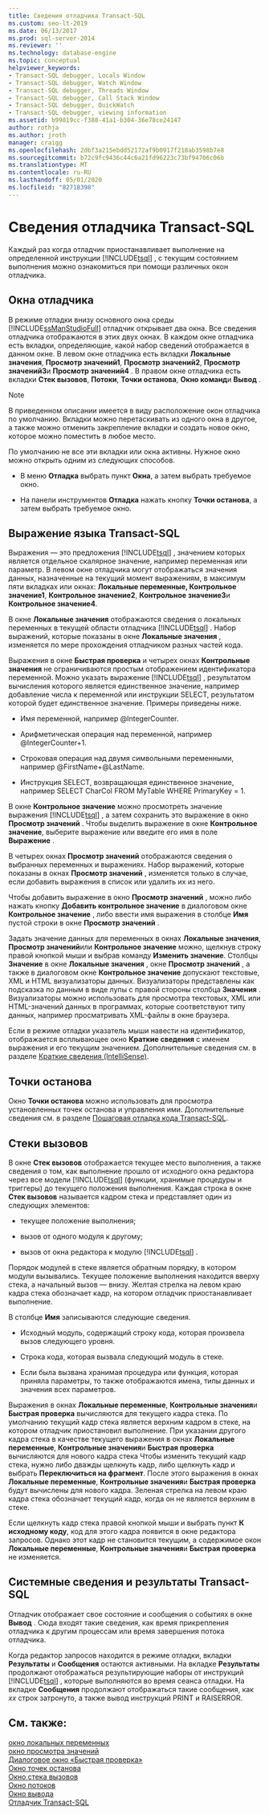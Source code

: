 ```yaml
---
title: Сведения отладчика Transact-SQL
ms.custom: seo-lt-2019
ms.date: 06/13/2017
ms.prod: sql-server-2014
ms.reviewer: ''
ms.technology: database-engine
ms.topic: conceptual
helpviewer_keywords:
- Transact-SQL debugger, Locals Window
- Transact-SQL debugger, Watch Window
- Transact-SQL debugger, Threads Window
- Transact-SQL debugger, Call Stack Window
- Transact-SQL debugger, QuickWatch
- Transact-SQL debugger, viewing information
ms.assetid: b99819cc-f388-41a1-b304-36e78ce24147
author: rothja
ms.author: jroth
manager: craigg
ms.openlocfilehash: 2dbf3a215ebdd52172af9b0917f218ab3598b7e8
ms.sourcegitcommit: b72c9fc9436c44c6a21fd96223c73bf94706c06b
ms.translationtype: MT
ms.contentlocale: ru-RU
ms.lasthandoff: 05/01/2020
ms.locfileid: "82718398"
---
```

# <a name="transact-sql-debugger-information"></a>Сведения отладчика Transact-SQL
  Каждый раз когда отладчик приостанавливает выполнение на определенной инструкции [!INCLUDE[tsql](../../includes/tsql-md.md)] , с текущим состоянием выполнения можно ознакомиться при помощи различных окон отладчика.  
  
## <a name="debugger-windows"></a>Окна отладчика  
 В режиме отладки внизу основного окна среды [!INCLUDE[ssManStudioFull](../../includes/ssmanstudiofull-md.md)] отладчик открывает два окна. Все сведения отладчика отображаются в этих двух окнах. В каждом окне отладчика есть вкладки, определяющие, какой набор сведений отображается в данном окне. В левом окне отладчика есть вкладки **Локальные значения**, **Просмотр значений1**, **Просмотр значений2**, **Просмотр значений3**и **Просмотр значений4** . В правом окне отладчика есть вкладки **Стек вызовов**, **Потоки**, **Точки останова**, **Окно команд**и **Вывод** .  
  
> [!NOTE]  
>  В приведенном описании имеется в виду расположение окон отладчика по умолчанию. Вкладки можно перетаскивать из одного окна в другое, а также можно отменить закрепление вкладки и создать новое окно, которое можно поместить в любое место.  
  
 По умолчанию не все эти вкладки или окна активны. Нужное окно можно открыть одним из следующих способов.  
  
-   В меню **Отладка** выбрать пункт **Окна**, а затем выбрать требуемое окно.  
  
-   На панели инструментов **Отладка** нажать кнопку **Точки останова**, а затем выбрать требуемое окно.  
  
## <a name="transact-sql-expressions"></a>Выражение языка Transact-SQL  
 Выражения — это предложения [!INCLUDE[tsql](../../includes/tsql-md.md)] , значением которых является отдельное скалярное значение, например переменная или параметр. В левом окне отладчика могут отображаться значения данных, назначенные на текущий момент выражениям, в максимум пяти вкладках или окнах: **Локальные переменные, Контрольное значение1**, **Контрольное значение2**, **Контрольное значение3**и **Контрольное значение4**.  
  
 В окне **Локальные значения** отображаются сведения о локальных переменных в текущей области отладчика [!INCLUDE[tsql](../../includes/tsql-md.md)] . Набор выражений, которые показаны в окне **Локальные значения** , изменяется по мере прохождения отладчиком разных частей кода.  
  
 Выражения в окне **Быстрая проверка** и четырех окнах **Контрольные значения** не ограничиваются простым отображением идентификатора переменной. Можно указать выражение [!INCLUDE[tsql](../../includes/tsql-md.md)] , результатом вычисления которого является единственное значение, например добавление числа к переменной или инструкции SELECT, результатом которой будет единственное значение. Примеры приведены ниже.  
  
-   Имя переменной, например @IntegerCounter.  
  
-   Арифметическая операция над переменной, например @IntegerCounter+1.  
  
-   Строковая операция над двумя символьными переменными, например @FirstName+@LastName.  
  
-   Инструкция SELECT, возвращающая единственное значение, например SELECT CharCol FROM MyTable WHERE PrimaryKey = 1.  
  
 В окне **Контрольное значение** можно просмотреть значение выражения [!INCLUDE[tsql](../../includes/tsql-md.md)] , а затем сохранить это выражение в окно **Просмотр значений** . Чтобы выделить выражение в окне **Контрольное значение**, выберите выражение или введите его имя в поле **Выражение** .  
  
 В четырех окнах **Просмотр значений** отображаются сведения о выбранных переменных и выражениях. Набор выражений, которые показаны в окнах **Просмотр значений** , изменяется только в случае, если добавить выражения в список или удалить их из него.  
  
 Чтобы добавить выражение в окно **Просмотр значений** , можно либо нажать кнопку **Добавить контрольное значение** в диалоговом окне **Контрольное значение** , либо ввести имя выражения в столбце **Имя** пустой строки в окне **Просмотр значений** .  
  
 Задать значение данных для переменных в окнах **Локальные значения**, **Просмотр значений**или **Контрольное значение** можно, щелкнув строку правой кнопкой мыши и выбрав команду **Изменить значение**. Столбцы **Значение** в окне **Локальные значения** , окне **Просмотр значений** , а также в диалоговом окне **Контрольное значение** допускают текстовые, XML и HTML визуализаторы данных. Визуализаторы представлены как подсказка по данным в виде лупы с правой стороны столбца **Значения** . Визуализаторы можно использовать для просмотра текстовых, XML или HTML-значений данных в программах, которые соответствуют типу данных, например просматривать XML-файлы в окне браузера.  
  
 Если в режиме отладки указатель мыши навести на идентификатор, отображается всплывающее окно **Краткие сведения** с именем выражения и его текущим значением. Дополнительные сведения см. в разделе [Краткие сведения (IntelliSense)](quick-info-intellisense.md).  
  
## <a name="breakpoints"></a>Точки останова  
 Окно **Точки останова** можно использовать для просмотра установленных точек останова и управления ими. Дополнительные сведения см. в разделе [Пошаговая отладка кода Transact-SQL](step-through-transact-sql-code.md).  
  
## <a name="call-stacks"></a>Стеки вызовов  
 В окне **Стек вызовов** отображается текущее место выполнения, а также сведения о том, как выполнение прошло от исходного окна редактора через все модели [!INCLUDE[tsql](../../includes/tsql-md.md)] (функции, хранимые процедуры и триггеры) до текущего положения выполнения. Каждая строка в окне **Стек вызовов** называется кадром стека и представляет один из следующих элементов:  
  
-   текущее положение выполнения;  
  
-   вызов от одного модуля к другому;  
  
-   вызов от окна редактора к модулю [!INCLUDE[tsql](../../includes/tsql-md.md)] .  
  
 Порядок модулей в стеке является обратным порядку, в котором модули вызывались. Текущее положение выполнения находится вверху стека, а начальный вызов — внизу. Желтая стрелка на левом краю кадра стека обозначает кадр, на котором отладчик приостанавливает выполнение.  
  
 В столбце **Имя** записываются следующие сведения.  
  
-   Исходный модуль, содержащий строку кода, которая произвела вызов следующего уровня.  
  
-   Строка кода, которая вызвала следующий модуль в стеке.  
  
-   Если была вызвана хранимая процедура или функция, которая приняла параметры, то также отображаются имена, типы данных и значения всех параметров.  
  
 Выражения в окнах **Локальные переменные**, **Контрольные значения**и **Быстрая проверка** вычисляются для текущего кадра стека. По умолчанию текущий кадр стека является верхним кадром в стеке, на котором отладчик приостановил выполнение. При указании другого кадра стека в качестве текущего выражения в окнах **Локальные переменные**, **Контрольные значения**и **Быстрая проверка** вычисляются для нового кадра стека Чтобы изменить текущий кадр стека, нужно либо дважды щелкнуть кадр, либо щелкнуть кадр и выбрать **Переключиться на фрагмент**. После этого выражения в окнах **Локальные переменные**, **Контрольные значения**и **Быстрая проверка** будут вычислены для нового кадра. Зеленая стрелка на левом краю кадра стека обозначает текущий кадр, когда он не является верхним в стеке.  
  
 Если щелкнуть кадр стека правой кнопкой мыши и выбрать пункт **К исходному коду**, код для этого кадра появится в окне редактора запросов. Однако этот кадр не становится текущим, а содержимое окон **Локальные переменные**, **Контрольные значения**и **Быстрая проверка** не изменяется.  
  
## <a name="system-information-and-transact-sql-results"></a>Системные сведения и результаты Transact-SQL  
 Отладчик отображает свое состояние и сообщения о событиях в окне **Вывод** . Сюда входят такие сведения, как время прикрепления отладчика к другим процессам или время завершения потока отладчика.  
  
 Когда редактор запросов находится в режиме отладки, вкладки **Результаты** и **Сообщения** остаются активными. На вкладке **Результаты** продолжают отображаться результирующие наборы от инструкций [!INCLUDE[tsql](../../includes/tsql-md.md)] , которые выполняются во время сеанса отладки. На вкладке **Сообщения** продолжают отображаться такие сообщения, как *xx* строк затронуто, а также вывод инструкций PRINT и RAISERROR.  
  
## <a name="see-also"></a>См. также:  
 [окно локальных переменных](transact-sql-debugger-locals-window.md)   
 [окно просмотра значений](transact-sql-debugger-watch-window.md)   
 [Диалоговое окно «Быстрая проверка»](transact-sql-debugger-quickwatch-dialog-box.md)   
 [Окно точек останова](transact-sql-debugger-breakpoints-window.md)   
 [Окно стека вызовов](transact-sql-debugger-call-stack-window.md)   
 [Окно потоков](transact-sql-debugger-threads-window.md)   
 [Окно вывода](transact-sql-debugger-output-window.md)   
 [Отладчик Transact-SQL](transact-sql-debugger.md)  
  
  
